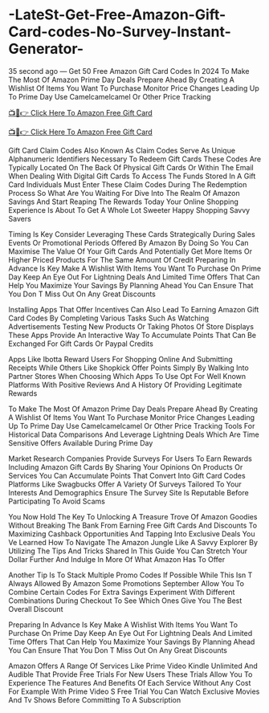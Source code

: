 # -LateSt-Get-Free-Amazon-Gift-Card-codes-No-Survey-Instant-Generator-
35 second ago — Get 50 Free Amazon Gift Card Codes In 2024 To Make The Most Of Amazon Prime Day Deals Prepare Ahead By Creating A Wishlist Of Items You Want To Purchase Monitor Price Changes Leading Up To Prime Day Use Camelcamelcamel Or Other Price Tracking

[📺📱👉 Click Here To Amazon Free Gift Card](https://earnsters.com/amazon-gift-card-generator/)

[📺📱👉 Click Here To Amazon Free Gift Card](https://earnsters.com/amazon-gift-card-generator/)

Gift Card Claim Codes Also Known As Claim Codes Serve As Unique Alphanumeric Identifiers Necessary To Redeem Gift Cards These Codes Are Typically Located On The Back Of Physical Gift Cards Or Within The Email When Dealing With Digital Gift Cards To Access The Funds Stored In A Gift Card Individuals Must Enter These Claim Codes During The Redemption Process So What Are You Waiting For Dive Into The Realm Of Amazon Savings And Start Reaping The Rewards Today Your Online Shopping Experience Is About To Get A Whole Lot Sweeter Happy Shopping Savvy Savers

Timing Is Key Consider Leveraging These Cards Strategically During Sales Events Or Promotional Periods Offered By Amazon By Doing So You Can Maximise The Value Of Your Gift Cards And Potentially Get More Items Or Higher Priced Products For The Same Amount Of Credit Preparing In Advance Is Key Make A Wishlist With Items You Want To Purchase On Prime Day Keep An Eye Out For Lightning Deals And Limited Time Offers That Can Help You Maximize Your Savings By Planning Ahead You Can Ensure That You Don T Miss Out On Any Great Discounts

Installing Apps That Offer Incentives Can Also Lead To Earning Amazon Gift Card Codes By Completing Various Tasks Such As Watching Advertisements Testing New Products Or Taking Photos Of Store Displays These Apps Provide An Interactive Way To Accumulate Points That Can Be Exchanged For Gift Cards Or Paypal Credits

Apps Like Ibotta Reward Users For Shopping Online And Submitting Receipts While Others Like Shopkick Offer Points Simply By Walking Into Partner Stores When Choosing Which Apps To Use Opt For Well Known Platforms With Positive Reviews And A History Of Providing Legitimate Rewards

To Make The Most Of Amazon Prime Day Deals Prepare Ahead By Creating A Wishlist Of Items You Want To Purchase Monitor Price Changes Leading Up To Prime Day Use Camelcamelcamel Or Other Price Tracking Tools For Historical Data Comparisons And Leverage Lightning Deals Which Are Time Sensitive Offers Available During Prime Day

Market Research Companies Provide Surveys For Users To Earn Rewards Including Amazon Gift Cards By Sharing Your Opinions On Products Or Services You Can Accumulate Points That Convert Into Gift Card Codes Platforms Like Swagbucks Offer A Variety Of Surveys Tailored To Your Interests And Demographics Ensure The Survey Site Is Reputable Before Participating To Avoid Scams

You Now Hold The Key To Unlocking A Treasure Trove Of Amazon Goodies Without Breaking The Bank From Earning Free Gift Cards And Discounts To Maximizing Cashback Opportunities And Tapping Into Exclusive Deals You Ve Learned How To Navigate The Amazon Jungle Like A Savvy Explorer By Utilizing The Tips And Tricks Shared In This Guide You Can Stretch Your Dollar Further And Indulge In More Of What Amazon Has To Offer

Another Tip Is To Stack Multiple Promo Codes If Possible While This Isn T Always Allowed By Amazon Some Promotions September Allow You To Combine Certain Codes For Extra Savings Experiment With Different Combinations During Checkout To See Which Ones Give You The Best Overall Discount

Preparing In Advance Is Key Make A Wishlist With Items You Want To Purchase On Prime Day Keep An Eye Out For Lightning Deals And Limited Time Offers That Can Help You Maximize Your Savings By Planning Ahead You Can Ensure That You Don T Miss Out On Any Great Discounts

Amazon Offers A Range Of Services Like Prime Video Kindle Unlimited And Audible That Provide Free Trials For New Users These Trials Allow You To Experience The Features And Benefits Of Each Service Without Any Cost For Example With Prime Video S Free Trial You Can Watch Exclusive Movies And Tv Shows Before Committing To A Subscription
